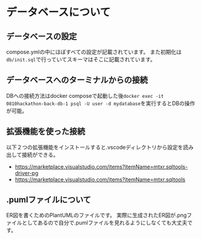 # データベースについて

## データベースの設定

compose.ymlの中にほぼすべての設定が記載されています。
また初期化は`db/init.sql`で行っていてスキーマはそこに記載されています。

## データベースへのターミナルからの接続

DBへの接続方法はdocker composeで起動した後`docker exec -it 0810hackathon-back-db-1 psql -U user -d mydatabase`を実行するとDBの操作が可能。

## 拡張機能を使った接続

以下２つの拡張機能をインストールすると.vscodeディレクトリから設定を読み出して接続ができる。

- <https://marketplace.visualstudio.com/items?itemName=mtxr.sqltools-driver-pg>
- <https://marketplace.visualstudio.com/items?itemName=mtxr.sqltools>

## .pumlファイルについて

ER図を書くためのPlantUMLのファイルです。
実際に生成されたER図が.pngファイルとしてあるので自分で.pumlファイルを見れるようにしなくても大丈夫です。
